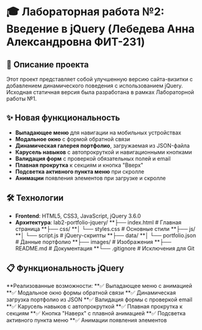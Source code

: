 # 🎓 Лабораторная работа №2: Введение в jQuery (Лебедева Анна Александровна ФИТ-231)

## 📝 Описание проекта

Этот проект представляет собой улучшенную версию сайта-визитки с добавлением динамического поведения с использованием jQuery. Исходная статичная версия была разработана в рамках Лабораторной работы №1.

## ✨ Новая функциональность

- **Выпадающее меню** для навигации на мобильных устройствах
- **Модальное окно** с формой обратной связи
- **Динамическая галерея портфолио**, загружаемая из JSON-файла
- **Карусель навыков** с автопрокруткой и навигационными кнопками
- **Валидация форм** с проверкой обязательных полей и email
- **Плавная прокрутка** к секциям и кнопка "Вверх"
- **Подсветка активного пункта меню** при скролле
- **Анимации** появления элементов при загрузке и скролле

## 🛠️ Технологии

- **Frontend**: HTML5, CSS3, JavaScript, jQuery 3.6.0
- **Архитектура**:
lab2-portfolio-jquery/
**├── index.html # Главная страница
**├── css/
**│ └── styles.css # Основные стили
**├── js/
**│ └── script.js # jQuery-скрипты
**├── data/
**│ └── portfolio.json # Данные портфолио
**├── images/ # Изображения
**├── README.md # Документация
**└── .gitignore # Исключения для Git

## 📋 Функциональность jQuery
**Реализованные возможности:
**✅ Выпадающее меню с анимацией
**✅ Модальное окно формы обратной связи
**✅ Динамическая загрузка портфолио из JSON
**✅ Валидация формы с проверкой email
**✅ Карусель навыков с автопрокруткой
**✅ Плавная прокрутка к секциям
**✅ Кнопка "Наверх" с плавной анимацией
**✅ Подсветка активного пункта меню
**✅ Анимации появления элементов

